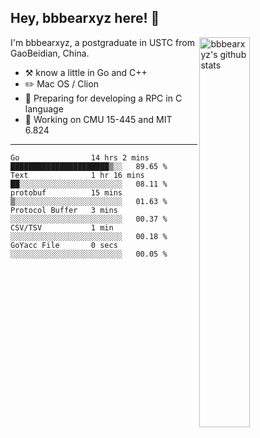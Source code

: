## Hey, bbbearxyz here! :wave:

<img align="right" alt="bbbearxyz's github stats" width="40%" src="https://github-readme-stats.vercel.app/api?username=bbbearxyz&show_icons=true">

I'm bbbearxyz, a postgraduate in USTC from GaoBeidian, China.

-   :hammer_and_pick:    know a little in Go and C++
-   :pencil2: Mac OS / Clion
-   :seedling: Preparing for developing a RPC in C language 
-   :thinking: Working on CMU 15-445 and MIT 6.824
---
<!--START_SECTION:waka-->

```text
Go                14 hrs 2 mins   ██████████████████████▒░░   89.65 %
Text              1 hr 16 mins    ██░░░░░░░░░░░░░░░░░░░░░░░   08.11 %
protobuf          15 mins         ▒░░░░░░░░░░░░░░░░░░░░░░░░   01.63 %
Protocol Buffer   3 mins          ░░░░░░░░░░░░░░░░░░░░░░░░░   00.37 %
CSV/TSV           1 min           ░░░░░░░░░░░░░░░░░░░░░░░░░   00.18 %
GoYacc File       0 secs          ░░░░░░░░░░░░░░░░░░░░░░░░░   00.05 %
```

<!--END_SECTION:waka-->
